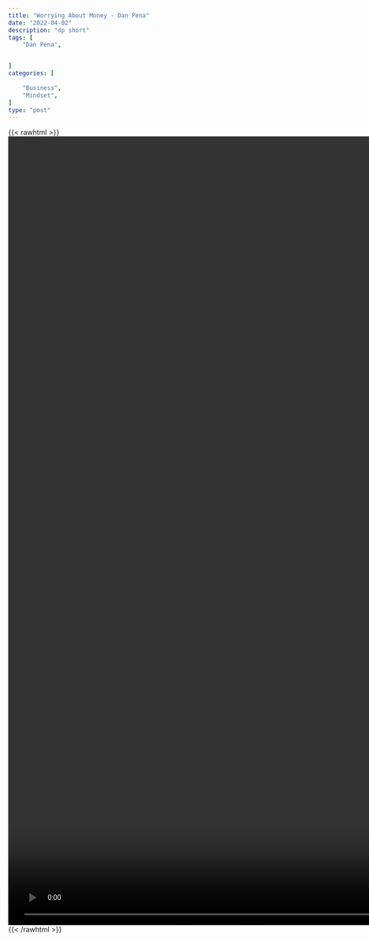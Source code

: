 ```yaml
---
title: "Worrying About Money - Dan Pena"
date: "2022-04-02"
description: "dp short"
tags: [
    "Dan Pena",


]
categories: [
    
    "Business",
    "Mindset",
]
type: "post"
---
```

{{< rawhtml >}}
    <video style="height:40vh;width:auto" overflow="hidden" controls>
        <source src="https://clips.dev00ps.com/Dan%20Pena/Why%20Dan%20Pena%20Don39t%20Worry%20About%20Saving%20Money%20-%20Dan%20Pena%20Shorts.mp4" type="video/mp4"> 
    </video>
{{< /rawhtml >}}